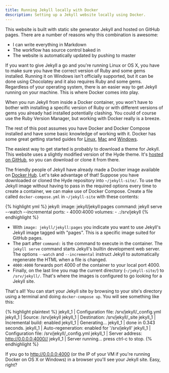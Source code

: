 ```yaml
---
title: Running Jekyll locally with Docker
description: Setting up a Jekyll website locally using Docker.
---
```


This website is built with static site generator Jekyll and hosted on GitHub pages. There are a number of reasons why this combination is awesome:

* I can write everything in Markdown
* The workflow has source control baked in
* The website is automatically updated by pushing to master

If you want to give Jekyll a go and you're running Linux or OS X, you have to make sure you have the correct version of Ruby and some gems installed. Running it on Windows isn't officially supported, but it can be done using Chocolatey and it also requires Ruby and some gems. Regardless of your operating system, there is an easier way to get Jekyll running on your machine. This is where Docker comes into play.

When you run Jekyll from inside a Docker container, you won't have to bother with installing a specific version of Ruby or with different versions of gems you already had installed potentially clashing. You could of course use the Ruby Version Manager, but working with Docker really is a breeze.

The rest of this post assumes you have Docker and Docker Compose installed and have some basic knowledge of working with it. Docker has some great getting started guides for [Linux](https://docs.docker.com/linux/), [Mac](https://docs.docker.com/mac/) and [Windows](https://docs.docker.com/windows/).

The easiest way to get started is probably to download a theme for Jekyll. This website uses a slightly modified version of the Hyde theme. It's [hosted on GitHub](https://github.com/poole/hyde), so you can download or clone it from there.

The friendly people of Jekyll have already made a Docker image available on [Docker Hub](https://hub.docker.com/r/jekyll/jekyll/). Let's take advantage of that! Suppose you have downloaded or cloned the Hyde repository into `~/jekyll-site/`. To use the Jekyll image without having to pass in the required options every time to create a container, we can make use of Docker Compose. Create a file called `docker-compose.yml` in `~/jekyll-site` with these contents:

{% highlight yml %}
jekyll:
    image: jekyll/jekyll:pages
    command: jekyll serve --watch --incremental
    ports:
        - 4000:4000
    volumes:
        - .:/srv/jekyll
{% endhighlight %}

* With `image: jekyll/jekyll:pages` you indicate you want to use Jekyll's Jekyll image tagged with "pages". This is a specific image suited for GitHub pages.
* The part after `command:` is the command to execute in the container. The `jekyll serve` command starts Jekyll's builtin development web server. The options `--watch` and `--incremental` instruct Jekyll to automatically regenerate the HTML when a file is changed.
* `4000:4000` forwards port 4000 of the container to your local port 4000.
* Finally, on the last line you map the current directory (`~/jekyll-site/`) to `/srv/jekyll/`. That's where the images is configured to go looking for a Jekyll site.

That's all! You can start your Jekyll site by browsing to your site's directory using a terminal and doing `docker-compose up`. You will see something like this:

{% highlight plaintext %}
jekyll_1  | Configuration file: /srv/jekyll/_config.yml
jekyll_1  |             Source: /srv/jekyll
jekyll_1  |        Destination: /srv/jekyll/_site
jekyll_1  |  Incremental build: enabled
jekyll_1  |       Generating...
jekyll_1  |                     done in 0.343 seconds.
jekyll_1  |  Auto-regeneration: enabled for '/srv/jekyll'
jekyll_1  | Configuration file: /srv/jekyll/_config.yml
jekyll_1  |     Server address: http://0.0.0.0:4000//
jekyll_1  |   Server running... press ctrl-c to stop.
{% endhighlight %}

If you go to http://0.0.0.0:4000 (or the IP of your VM if you're running Docker on OS X or Windows) in a browser you'll see your Jekyll site. Easy, right?
